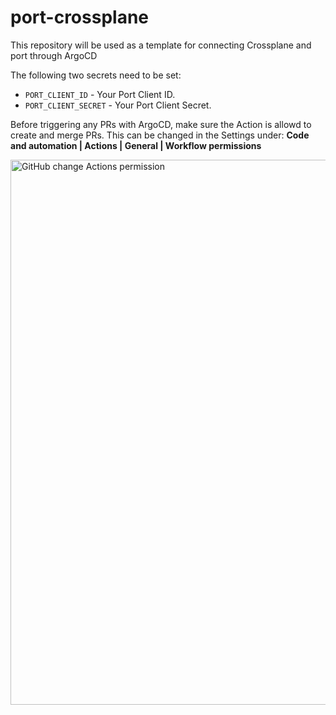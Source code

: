 # port-crossplane

This repository will be used as a template for connecting Crossplane and port through ArgoCD

The following two secrets need to be set:

- `PORT_CLIENT_ID` - Your Port Client ID.
- `PORT_CLIENT_SECRET` - Your Port Client Secret.

Before triggering any PRs with ArgoCD, make sure the Action is allowd to create and merge PRs. This can be changed in the Settings under: **Code and automation | Actions | General | Workflow permissions**

<img width="872" alt="GitHub change Actions permission" src="https://github.com/user-attachments/assets/72a0e6e4-4dfe-45bd-8b36-3ec0efe2b845" />
